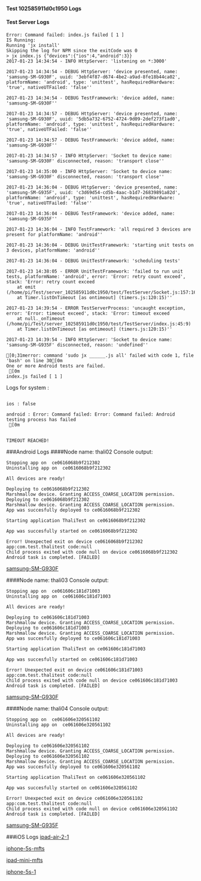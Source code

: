 #### Test 102585911d0c1950 Logs

#### Test Server Logs
```
Error: Command failed: index.js failed [ 1 ]
IS Running:
Running 'jx install'
Skipping the log for NPM since the exitCode was 0
> jx index.js {"devices":{"ios":4,"android":3}}
2017-01-23 14:34:54 - INFO HttpServer: 'listening on *:3000'

2017-01-23 14:34:54 - DEBUG HttpServer: 'device presented, name: 'samsung-SM-G930F', uuid: '3ebf4f87-d674-4be2-a9ad-8fe18b44ca02', platformName: 'android', type: 'unittest', hasRequiredHardware: 'true', nativeUTFailed: 'false''

2017-01-23 14:34:54 - DEBUG TestFramework: 'device added, name: 'samsung-SM-G930F''

2017-01-23 14:34:57 - DEBUG HttpServer: 'device presented, name: 'samsung-SM-G930F', uuid: '5db5a732-6752-4724-9d09-2def273f1ad0', platformName: 'android', type: 'unittest', hasRequiredHardware: 'true', nativeUTFailed: 'false''

2017-01-23 14:34:57 - DEBUG TestFramework: 'device added, name: 'samsung-SM-G930F''

2017-01-23 14:34:57 - INFO HttpServer: 'Socket to device name: 'samsung-SM-G930F' disconnected, reason: 'transport close''

2017-01-23 14:35:00 - INFO HttpServer: 'Socket to device name: 'samsung-SM-G930F' disconnected, reason: 'transport close''

2017-01-23 14:36:04 - DEBUG HttpServer: 'device presented, name: 'samsung-SM-G935F', uuid: 'c3d69d54-cd5b-4aac-b1d7-26839891a82d', platformName: 'android', type: 'unittest', hasRequiredHardware: 'true', nativeUTFailed: 'false''

2017-01-23 14:36:04 - DEBUG TestFramework: 'device added, name: 'samsung-SM-G935F''

2017-01-23 14:36:04 - INFO TestFramework: 'all required 3 devices are present for platformName: 'android''

2017-01-23 14:36:04 - DEBUG UnitTestFramework: 'starting unit tests on 3 devices, platformName: 'android''

2017-01-23 14:36:04 - DEBUG UnitTestFramework: 'scheduling tests'

2017-01-23 14:38:05 - ERROR UnitTestFramework: 'failed to run unit tests, platformName: 'android', error: 'Error: retry count exceed', stack: 'Error: retry count exceed
    at emit (/home/pi/Test/server_102585911d0c1950/test/TestServer/Socket.js:157:16)
    at Timer.listOnTimeout [as ontimeout] (timers.js:120:15)''

2017-01-23 14:39:54 - ERROR TestServerProcess: 'uncaught exception, error: 'Error: timeout exceed', stack: 'Error: timeout exceed
    at null._onTimeout (/home/pi/Test/server_102585911d0c1950/test/TestServer/index.js:45:9)
    at Timer.listOnTimeout [as ontimeout] (timers.js:120:15)''

2017-01-23 14:39:54 - INFO HttpServer: 'Socket to device name: 'samsung-SM-G935F' disconnected, reason: 'undefined''

[0;31merror: command 'sudo jx ______.js all' failed with code 1, file 'bash' on line 30[0m
One or more Android tests are failed.
 [0m
index.js failed [ 1 ]

```


Logs for system : 
```

ios : false

android : Error: Command failed: Error: Command failed: Android testing process has failed
 [0m


TIMEOUT REACHED!
```
###Android Logs
####Node name: thali02
Console output:
```
Stopping app on  ce0616068b9f212302
Uninstalling app on  ce0616068b9f212302

All devices are ready!

Deploying to ce0616068b9f212302
Marshmallow device. Granting ACCESS_COARSE_LOCATION permission.
Deploying to ce0616068b9f212302
Marshmallow device. Granting ACCESS_COARSE_LOCATION permission.
App was succesfully deployed to ce0616068b9f212302

Starting application ThaliTest on ce0616068b9f212302

App was succesfully started on ce0616068b9f212302

Error! Unexpected exit on device ce0616068b9f212302 app:com.test.thalitest code:null 
Child process exited with code null on device ce0616068b9f212302
Android task is completed. [FAILED]
```
[samsung-SM-G930F](https://github.com/ThaliTester/TestResults/blob/102585911d0c1950_Add_null_sending_in_JSON_between_Android_and_Node_evabishchevich/thali02_samsung-SM-G930F.md)

####Node name: thali03
Console output:
```
Stopping app on  ce061606c181d71003
Uninstalling app on  ce061606c181d71003

All devices are ready!

Deploying to ce061606c181d71003
Marshmallow device. Granting ACCESS_COARSE_LOCATION permission.
Deploying to ce061606c181d71003
Marshmallow device. Granting ACCESS_COARSE_LOCATION permission.
App was succesfully deployed to ce061606c181d71003

Starting application ThaliTest on ce061606c181d71003

App was succesfully started on ce061606c181d71003

Error! Unexpected exit on device ce061606c181d71003 app:com.test.thalitest code:null 
Child process exited with code null on device ce061606c181d71003
Android task is completed. [FAILED]
```
[samsung-SM-G930F](https://github.com/ThaliTester/TestResults/blob/102585911d0c1950_Add_null_sending_in_JSON_between_Android_and_Node_evabishchevich/thali03_samsung-SM-G930F.md)

####Node name: thali04
Console output:
```
Stopping app on  ce061606e320561102
Uninstalling app on  ce061606e320561102

All devices are ready!

Deploying to ce061606e320561102
Marshmallow device. Granting ACCESS_COARSE_LOCATION permission.
Deploying to ce061606e320561102
Marshmallow device. Granting ACCESS_COARSE_LOCATION permission.
App was succesfully deployed to ce061606e320561102

Starting application ThaliTest on ce061606e320561102

App was succesfully started on ce061606e320561102

Error! Unexpected exit on device ce061606e320561102 app:com.test.thalitest code:null 
Child process exited with code null on device ce061606e320561102
Android task is completed. [FAILED]
```
[samsung-SM-G935F](https://github.com/ThaliTester/TestResults/blob/102585911d0c1950_Add_null_sending_in_JSON_between_Android_and_Node_evabishchevich/thali04_samsung-SM-G935F.md)




###iOS Logs
[ipad-air-2-1](https://github.com/ThaliTester/TestResults/blob/102585911d0c1950_Add_null_sending_in_JSON_between_Android_and_Node_evabishchevich/iOS_ipad-air-2-1.md)

[iphone-5s-mfts](https://github.com/ThaliTester/TestResults/blob/102585911d0c1950_Add_null_sending_in_JSON_between_Android_and_Node_evabishchevich/iOS_iphone-5s-mfts.md)

[ipad-mini-mfts](https://github.com/ThaliTester/TestResults/blob/102585911d0c1950_Add_null_sending_in_JSON_between_Android_and_Node_evabishchevich/iOS_ipad-mini-mfts.md)

[iphone-5s-1](https://github.com/ThaliTester/TestResults/blob/102585911d0c1950_Add_null_sending_in_JSON_between_Android_and_Node_evabishchevich/iOS_iphone-5s-1.md)


